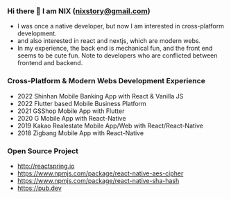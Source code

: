 ### Hi there 👋 I am NIX (nixstory@gmail.com)
- I was once a native developer, but now I am interested in cross-platform development.
- and also interested in react and nextjs, which are modern webs.
- In my experience, the back end is mechanical fun, and the front end seems to be cute fun. Note to developers who are conflicted between frontend and backend.

### Cross-Platform & Modern Webs Development Experience
- 2022 Shinhan Mobile Banking App with React & Vanilla JS
- 2022 Flutter based Mobile Business Platform
- 2021 GSShop Mobile App with Flutter
- 2020 G Mobile App with React-Native
- 2019 Kakao Realestate Mobile App/Web with React/React-Native
- 2018 Zigbang Mobile App with React-Native

### Open Source Project
- http://reactspring.io
- https://www.npmjs.com/package/react-native-aes-cipher
- https://www.npmjs.com/package/react-native-sha-hash
- https://pub.dev

<!--
**nixstory/nixstory** is a ✨ _special_ ✨ repository because its `README.md` (this file) appears on your GitHub profile.

Here are some ideas to get you started:

- 🔭 I’m currently working on ...
- 🌱 I’m currently learning ...
- 👯 I’m looking to collaborate on ...
- 🤔 I’m looking for help with ...
- 💬 Ask me about ...
- 📫 How to reach me: ...
- 😄 Pronouns: ...
- ⚡ Fun fact: ...
-->
